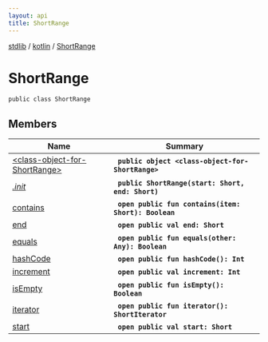 ```yaml
---
layout: api
title: ShortRange
---
```

[stdlib](../../index.md) / [kotlin](../index.md) / [ShortRange](index.md)

# ShortRange

```
public class ShortRange
```

## Members

| Name | Summary |
|------|---------|
|[&lt;class-object-for-ShortRange&gt;](_class-object-for-ShortRange_/index.md)|&nbsp;&nbsp;**`public object <class-object-for-ShortRange>`**<br>|
|[*.init*](_init_.md)|&nbsp;&nbsp;**`public ShortRange(start: Short, end: Short)`**<br>|
|[contains](contains.md)|&nbsp;&nbsp;**`open public fun contains(item: Short): Boolean`**<br>|
|[end](end.md)|&nbsp;&nbsp;**`open public val end: Short`**<br>|
|[equals](equals.md)|&nbsp;&nbsp;**`open public fun equals(other: Any): Boolean`**<br>|
|[hashCode](hashCode.md)|&nbsp;&nbsp;**`open public fun hashCode(): Int`**<br>|
|[increment](increment/index.md)|&nbsp;&nbsp;**`open public val increment: Int`**<br>|
|[isEmpty](isEmpty.md)|&nbsp;&nbsp;**`open public fun isEmpty(): Boolean`**<br>|
|[iterator](iterator.md)|&nbsp;&nbsp;**`open public fun iterator(): ShortIterator`**<br>|
|[start](start.md)|&nbsp;&nbsp;**`open public val start: Short`**<br>|
